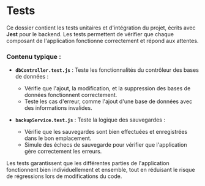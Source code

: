 # Tests

Ce dossier contient les tests unitaires et d'intégration du projet, écrits avec **Jest** pour le backend. Les tests permettent de vérifier que chaque composant de l'application fonctionne correctement et répond aux attentes.

### Contenu typique :

- **`dbController.test.js`** : Teste les fonctionnalités du contrôleur des bases de données :
  - Vérifie que l'ajout, la modification, et la suppression des bases de données fonctionnent correctement.
  - Teste les cas d'erreur, comme l'ajout d'une base de données avec des informations invalides.

- **`backupService.test.js`** : Teste la logique des sauvegardes :
  - Vérifie que les sauvegardes sont bien effectuées et enregistrées dans le bon emplacement.
  - Simule des échecs de sauvegarde pour vérifier que l'application gère correctement les erreurs.

Les tests garantissent que les différentes parties de l'application fonctionnent bien individuellement et ensemble, tout en réduisant le risque de régressions lors de modifications du code.
